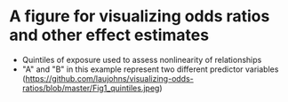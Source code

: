 # A figure for visualizing odds ratios and other effect estimates
  * Quintiles of exposure used to assess nonlinearity of relationships
  * "A" and "B" in this example represent two different predictor variables
(https://github.com/laujohns/visualizing-odds-ratios/blob/master/Fig1_quintiles.jpeg)
